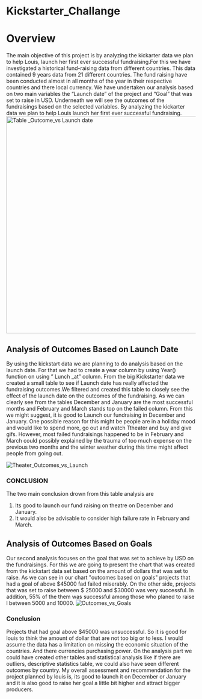 # Kickstarter_Challange
# Overview
The main objective of this project is by analyzing the kickarter data we plan to help Louis, launch her first ever successful fundraising.For this we have investigated a historical fund-raising data from different countries. This data contained 9 years data from 21 different countries. The fund raising have been conducted almost in all months of the year in their respective countries and there local currency. We have undertaken our analysis based on two main variables the “Launch date” of the project and  “Goal” that was set to raise in USD. Underneath we will see the outcomes of the fundraisings based on the selected variables.
By analyzing the kickarter data we plan to help Louis launch her first ever successful fundraising.
<img width="576" alt="Table _Outcome_vs Launch date" src="https://user-images.githubusercontent.com/78656720/108664171-30f6c480-74a0-11eb-9f30-5fe6d7b73b78.png">
 
## Analysis of Outcomes Based on Launch Date
By using the kickstart data we are planning to do analysis based on the launch date. For that we had to create a year column by using Year() function on using ” Lunch _at” column. From the big Kickstarter data we created a small table to see if Launch date has really affected the fundraising outcomes.We filtered and created this table to closely see the effect of the launch date on the outcomes of the fundraising. As we can clearly see from the tables December and January are the most successful months and February and March stands top on the failed column. From this we might suggest, it is good to Launch our fundraising in December and January. One possible reason for this might be people are in a holiday mood and would like to spend more, go out and watch Ttheater and buy and give gifs. However, most failed fundraisings happened to be in February and March could possibly explained by the trauma of too much expense on the previous two months and the winter weather during this time might affect people from going out.

![Theater_Outcomes_vs_Launch](https://user-images.githubusercontent.com/78656720/108662681-da3bbb80-749c-11eb-809e-facbc6f3cb51.png)
### CONCLUSION
The two main conclusion drown from this table analysis are
1.	 Its good to launch our fund raising on theatre on December and January.
2.	 It would also be advisable to consider high failure rate in February and March.

## Analysis of Outcomes Based on Goals
Our second analysis focuses on the goal that was set to achieve by USD on the fundraisings. For this we are going to present the chart that was created from the kickstart data set based on the amount of dollars that was set to raise. As we can see in our chart "outcomes based on goals" projects that had a goal of above $45000 fad failed miserably. On the other side, projects that was set to raise between $ 25000 and $30000 was very successful. In addition, 55% of the them was successful among those who planed to raise l between 5000 and 10000. 
![Outcomes_vs_Goals](https://user-images.githubusercontent.com/78656720/108663125-ce9cc480-749d-11eb-8e1a-dc5aa3d51850.png)

### Conclusion
Projects that had goal above $45000 was unsuccessful. So it is good for louis to think the amount of dollar that are not too big or to less. 
I would assume the data has a limitation on missing the economic situation of the countries. And there currencies purchasing power.
On the analysis part we could have created other tables and statistical analysis like if there are outliers, descriptive statistics table, we could also have seen different outcomes by country.
My overall assessment and recommendation for the project planned by louis is, its good to launch it on December or January and it is also good to raise her goal a little bit higher and attract bigger producers. 





